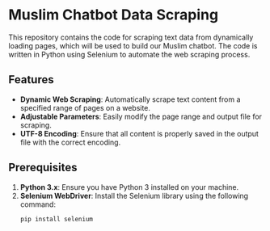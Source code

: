# Muslim Chatbot Data Scraping

This repository contains the code for scraping text data from dynamically loading pages, which will be used to build our Muslim chatbot. The code is written in Python using Selenium to automate the web scraping process.

## Features

- **Dynamic Web Scraping**: Automatically scrape text content from a specified range of pages on a website.
- **Adjustable Parameters**: Easily modify the page range and output file for scraping.
- **UTF-8 Encoding**: Ensure that all content is properly saved in the output file with the correct encoding.

## Prerequisites

1. **Python 3.x**: Ensure you have Python 3 installed on your machine.
2. **Selenium WebDriver**: Install the Selenium library using the following command:
   ```bash
   pip install selenium
